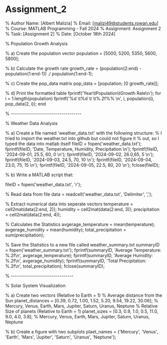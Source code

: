 # Assignment_2

% Author Name: [Albert Malizia]
% Email: [malizi49@students.rowan.edu]
% Course: MATLAB Programming - Fall 2024
% Assignment: Assignment 2
% Task: [Assignment 2]
% Date: [October 18th 2024]

% Population Growth Analysis

% a) Create the population vector
population = [5000, 5200, 5350, 5600, 5800];

% b) Calculate the growth rate
growth_rate = (population(2:end) - population(1:end-1)) ./ population(1:end-1);

% c) Create the pop_data matrix
pop_data = [population; [0 growth_rate]];

% d) Print the formatted table
fprintf('Year\tPopulation\tGrowth Rate\n');
for i = 1:length(population)
    fprintf('%d \t%d \t \t%.2f%% \n', i, population(i), pop_data(2, i));
end

% -----------------------------------

% Weather Data Analysis

% a) Create a file named 'weather_data.txt' with the following structure:
% I tried to import the weather.txt into github but could not figure it
% out, so I typed the data into matlab itself
fileID = fopen('weather_data.txt');
fprintf(fileID, 'Date, Temperature, Humidity, Precipitation \n');
fprintf(fileID, '2024-09-01, 25.5, 60, 0 \n');
fprintf(fileID, '2024-09-02, 26.0,65, 5 \n');
fprintf(fileID, '2024-09-03, 24.5, 70, 10 \n');
fprintf(fileID, '2024-09-04, 23.0, 75, 15 \n');
fprintf(fileID, '2024-09-05, 22.5, 80, 20 \n');
fclose(fileID);

% b) Write a MATLAB script that:

fileID = fopen('weather_data.txt', 'r');

% Read data from file
data = readcell('weather_data.txt', 'Delimiter', ',');

% Extract numerical data into seperate vectors
temperature = cell2mat(data(2:end, 2));
humidity = cell2mat(data(2:end, 3));
precipitation = cell2mat(data(2:end, 4));

% Calculates the Statistics
avgerage_temperature = mean(temperature);
avgerage_humidity = mean(humidity);
total_precipitation = sum(precipitation);

% Save the Statistics to a new file called weather_summary.txt
summaryID = fopen('weather_summary.txt');
fprintf(summaryID, 'Average Temperature: %.2f\n', avgerage_temperature);
fprintf(summaryID, 'Average Humidity: %.2f\n', avgerage_humidity);
fprintf(summaryID, 'Total Precipitation: %.2f\n', total_precipitation);
fclose(summaryID);

% -------------------------------

% Solar System Visualization

% a) Create two vectors (Relative to Earth = 1)
% Average distance from the Sun
planet_distances = [0.39, 0.72, 1.00, 1.52, 5.20, 9.54, 19.22, 30.06]; % Mercury, Venus, Earth, Mars, Jupiter, Saturn, Uranus, Neptune
% Relative Size of planets (Relative to Earth = 1)
planet_sizes = [0.3, 0.9, 1.0, 0.5, 11.0, 9.0, 4.0, 3.8]; % Mercury, Venus, Earth, Mars, Jupiter, Saturn, Uranus, Neptune

% b) Create a figure with two subplots
plaet_names = {'Mercury', 'Venus', 'Earth', 'Mars', 'Jupiter', 'Saturn', 'Uranus', 'Neptune'};
